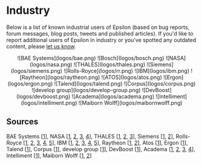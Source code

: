 # Industry

<style>
	img { padding: 10px; }
</style>

 Below is a list of known industrial users of Epsilon (based on bug reports, forum messages, blog posts, tweets and published articles). If you'd like to report additional users of Epsilon in industry or you've spotted any outdated content, please [let us know](../../forum).

<center>
![BAE Systems](logos/bae.png)
![Bosch](logos/bosch.png)
![NASA](logos/nasa.png)
![THALES](logos/thales.png)
![Siemens](logos/siemens.png)
![Rolls-Royce](logos/rr.png)
![IBM](logos/ibm.png)
![Raytheon](logos/raytheon.png)
![ATOS](logos/atos.png)
![Ergon](logos/ergon.png)
![Talend](logos/talend.png)
![Corpus](logos/corpus.png)
![develop group](logos/develop-group.png)
![DevBoost](logos/devboost.png)
![Academa](logos/academa.png)
![Intelliment](logos/intelliment.png)
![Maiborn Wolff](logos/maibornwolff.png)
</center>

## Sources

BAE Systems 
	[[1](http://link.springer.com/chapter/10.1007%2F978-3-642-13595-8_7)],
NASA 
	[[1](https://github.com/nasa/CertWare/blob/f63ff91edaaf2b0718b51a34cda0136f3cdbb085/net.certware.state.gui/model/StateAnalysis.emf),
	[2](https://bugs.eclipse.org/bugs/show_bug.cgi?id=258871),
	[3](https://bugs.eclipse.org/bugs/show_bug.cgi?id=259923),
	[4](https://bugs.eclipse.org/bugs/show_bug.cgi?id=256473)], 
THALES 
	[[1](https://bugs.eclipse.org/bugs/show_bug.cgi?id=415037),
	[2](https://bugs.eclipse.org/bugs/show_bug.cgi?id=414675),
	[3](https://bugs.eclipse.org/bugs/show_bug.cgi?id=414766)],
Siemens 
	[[1](https://bugs.eclipse.org/bugs/show_bug.cgi?id=333740),
	[2](http://yusun.io/papers/iceme-2011.pdf)],
Rolls-Royce 
	[[1](https://bugs.eclipse.org/bugs/show_bug.cgi?id=385900),
	[2](https://bugs.eclipse.org/bugs/show_bug.cgi?id=386240),
	[3](https://bugs.eclipse.org/bugs/show_bug.cgi?id=381984),
	[4](https://bugs.eclipse.org/bugs/show_bug.cgi?id=383547),
	[5](https://bugs.eclipse.org/bugs/show_bug.cgi?id=390339)],
IBM 
	[[1](https://bugs.eclipse.org/bugs/show_bug.cgi?id=264709),
	[2](https://bugs.eclipse.org/bugs/show_bug.cgi?id=268085),
	[3](https://bugs.eclipse.org/bugs/show_bug.cgi?id=265609),
	[4](https://bugs.eclipse.org/bugs/show_bug.cgi?id=265285),
	[5](https://bugs.eclipse.org/bugs/show_bug.cgi?id=265145)],
Raytheon 
	[[1](http://codegeneration.net/cg2014/sessions/index.php?session=13),
	[2](https://twitter.com/guwac/status/321983342683758592)],
Atos
	[[1](https://bugs.eclipse.org/bugs/show_bug.cgi?id=331497)],
Ergon
	[[1](https://bugs.eclipse.org/bugs/show_bug.cgi?id=407183)],
Talend
	[[1](https://bugs.eclipse.org/bugs/show_bug.cgi?id=325010)],
Corpus
	[[1](https://bugs.eclipse.org/bugs/show_bug.cgi?id=287756)],
develop group
	[[1](http://www.develop-group.de/downloads/fv_projekt/devgroup_ecmfa2012.pdf)],
DevBoost
	[[1](https://github.com/DevBoost/Reuseware/blob/master/Experimental/org.reuseware.comogen.ui.eclipse.dslbuilder/META-INF/MANIFEST.MF)],
Academa 
	[[1](https://bugs.eclipse.org/bugs/show_bug.cgi?id=270570),
	[2](https://bugs.eclipse.org/bugs/show_bug.cgi?id=271329),
	[3](https://bugs.eclipse.org/bugs/show_bug.cgi?id=270572),
	[4](https://bugs.eclipse.org/bugs/show_bug.cgi?id=211210)],
Intelliment
	[[1](https://twitter.com/jozemi/status/128550322560958464)],
Maiborn Wolff
	[[1](https://bugs.eclipse.org/bugs/show_bug.cgi?id=441410#c12),
	[2](https://bugs.eclipse.org/bugs/show_bug.cgi?id=441979)]
